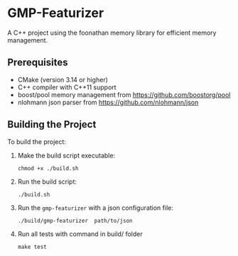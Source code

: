 # GMP-Featurizer

A C++ project using the foonathan memory library for efficient memory management.

## Prerequisites

- CMake (version 3.14 or higher)
- C++ compiler with C++11 support
- boost/pool memory management from https://github.com/boostorg/pool
- nlohmann json parser from https://github.com/nlohmann/json

## Building the Project

To build the project:

1. Make the build script executable:

    `chmod +x ./build.sh`

2. Run the build script: 

    `./build.sh`

3. Run the `gmp-featurizer` with a json configuration file:

    `./build/gmp-featurizer  path/to/json`

4. Run all tests with command in build/ folder 

    `make test`



